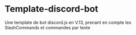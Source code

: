 # Template-discord-bot
Une template de bot discord.js en V.13, prenant en compte les SlashCommands et commandes par texte
